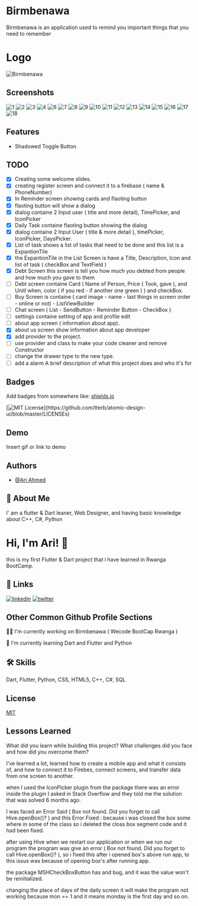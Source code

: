 
# Birmbenawa

Birmbenawa is an application used to remind you important things that you need to remember

# Logo

![Birmbenawa](https://user-images.githubusercontent.com/59537867/180637841-baa9fa24-29e6-40ef-b244-2c7620af9f21.png)

## Screenshots

![1](https://user-images.githubusercontent.com/59537867/180621698-0ea767bc-49ce-42d8-9e80-d411f899992e.png) ![2](https://user-images.githubusercontent.com/59537867/180621715-8f1a8651-b80d-4e1a-8654-5c5b311c0186.png)  ![3](https://user-images.githubusercontent.com/59537867/180621721-519b4893-e1ae-40d5-b745-710bd829b66b.png)  ![4](https://user-images.githubusercontent.com/59537867/180621738-4c325343-86cb-4ac1-ac5f-44fe0064674c.png)  ![6](https://user-images.githubusercontent.com/59537867/180621752-42bb7b48-b2b1-46e7-a855-5af292cc977c.png)  ![7](https://user-images.githubusercontent.com/59537867/180621758-831235fa-5753-4763-a8c5-d8d775353e7b.png)  ![8](https://user-images.githubusercontent.com/59537867/180621765-f9be2891-edcd-44f5-9f35-2e84a92b6d6b.png)  ![9](https://user-images.githubusercontent.com/59537867/180621769-12de9882-a2c7-4b7a-9492-886f972ed44c.png)  ![10](https://user-images.githubusercontent.com/59537867/180621773-dcdc867c-0914-4e1f-a9e3-8b9fe23053f9.png)  ![11](https://user-images.githubusercontent.com/59537867/180621774-4e435688-d0dc-408c-9b02-70aba1bfc3ee.png)  ![12](https://user-images.githubusercontent.com/59537867/180621780-305afd6a-6286-4ea8-969c-b77e863b8273.png)  ![13](https://user-images.githubusercontent.com/59537867/180621790-fe6ac56c-7248-44f2-9973-ad39e4fc7e37.png)  ![14](https://user-images.githubusercontent.com/59537867/180621794-3f3aa4ae-dac8-4243-b807-0e98ca03b71a.png)  ![15](https://user-images.githubusercontent.com/59537867/180621798-5e1feecc-2a88-4fc8-bdec-6dc00b0430a1.png)  ![16](https://user-images.githubusercontent.com/59537867/180621800-94256571-b4ad-4195-b2ac-09c39bad9d68.png)  ![17](https://user-images.githubusercontent.com/59537867/180621807-3a5cfb3f-b752-4bd4-abbe-6e59ba75e152.png)  ![18](https://user-images.githubusercontent.com/59537867/180621811-6eaece74-220c-4782-8111-dc3723b2e6be.png)

## Features

- Shadowed Toggle Button

## TODO

- [x]  Creating some welcome slides.
- [x]  creating register screen and connect it to a firebase ( name & PhoneNumber)
- [x]  In Reminder screen showing cards and flaoting button
- [x]  flaoting button will show a dialog
- [x]  dialog containe 2 Input user ( title and more detail), TimePicker, and IconPicker
- [x]  Daily Task containe flaoting button showing the dialog
- [x]  dialog containe 2 Input User ( title & more detail ), timePicker, IconPicker, DaysPicker.
- [x]  List of task shows a list of tasks that need to be done and this list is a ExpantionTile
- [x]  the ExpantionTile in the List Screen is have a Title, Description, Icon and list of task ( checkBox and TextField )
- [x]  Debt Screen this screen is tell you how much you debted from people and how much you gave to them
- [ ]  Debt screen containe Card ( Name of Person, Price ( Took, gave ), and Unitl when, color ( if you red - if another one green ) ) and checkBox.
- [ ]  Buy Screen is containe ( card image - name - last things in screen order - online or not) - ListViewBuilder
- [ ]  Chat screen ( List - SendButton - Reminder Button - CheckBox )
- [ ]  settings containe setting of app and profile edit
- [ ]  about app screen ( information about app).
- [x]  about us screen show information about app developer
- [x]  add provider to the project.
- [ ]  use provider and class to make your code cleaner and remove Constructor
- [ ]  change the drawer type to the new type.
- [ ]  add a alarm
A brief description of what this project does and who it's for

## Badges

Add badges from somewhere like: [shields.io](https://shields.io/)

[![MIT License](https://img.shields.io/apm/l/atomic-design-ui.svg?)](https://github.com/tterb/atomic-design-ui/blob/master/LICENSEs)

## Demo

Insert gif or link to demo

## Authors

- [@Ari Ahmed](https://github.com/areeahmed)

## 🚀 About Me

I' am a flutter & Dart leaner, Web Designer, and having basic knowledge about C++, C#, Python

# Hi, I'm Ari! 👋

this is my first Flutter & Dart project that i have learned in Rwanga BootCamp.

## 🔗 Links

[![linkedin](https://img.shields.io/badge/linkedin-0A66C2?style=for-the-badge&logo=linkedin&logoColor=white)](https://www.linkedin.com/in/ari-ahmed-b78b761ab/)
[![twitter](https://img.shields.io/badge/twitter-1DA1F2?style=for-the-badge&logo=twitter&logoColor=white)](https://twitter.com/ari_ahmed_I_20)

## Other Common Github Profile Sections

👩‍💻 I'm currently working on Birmbenawa ( Wecode BootCap Rwanga )

🧠 I'm currently learning Dart and Flutter and Python

## 🛠 Skills

Dart, Flutter, Python, CSS, HTML5, C++, C#, SQL

## License

[MIT](https://choosealicense.com/licenses/mit/)

## Lessons Learned

What did you learn while building this project? What challenges did you face and how did you overcome them?

I've learned a lot, learned how to create a mobile app and what it consists of, and how to connect it to Firebes, connect screens, and transfer data from one screen to another.

when I used the IconPicker plugin from the package there was an error inside the plugin I asked in Stack Overflow and they told me the solution that was solved 6 months ago.

I was faced an Error Said ( Box not found. Did you forget to call Hive.openBox()? ) and this Error Fixed : because i was closed the box some where in some of the class so i deleted the closs box segment code and it had been fixed.

after using Hive when we restart our application or when we run our program the program was give an error
( Box not found. Did you forget to call Hive.openBox()? ), so i fixed this after i opened box's above run app, to this issus was because of opening box's after running app.

the package MSHCheckBoxButton has and bug, and it was the value won't be reinitialized.

changing the place of days of the daily screen it will make the program not working because mon == 1 and it means
monday is the first day and so on.
